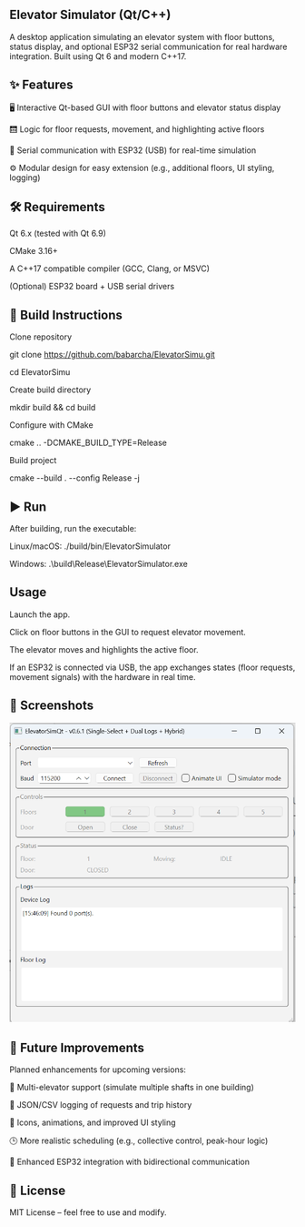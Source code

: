 ## Elevator Simulator (Qt/C++)

A desktop application simulating an elevator system with floor buttons, status display, and optional ESP32 serial communication for real hardware integration.
Built using Qt 6 and modern C++17.

## ✨ Features

🖥️ Interactive Qt-based GUI with floor buttons and elevator status display

🛗 Logic for floor requests, movement, and highlighting active floors

🔌 Serial communication with ESP32 (USB) for real-time simulation

⚙️ Modular design for easy extension (e.g., additional floors, UI styling, logging)

## 🛠️ Requirements

Qt 6.x (tested with Qt 6.9)

CMake 3.16+

A C++17 compatible compiler (GCC, Clang, or MSVC)

(Optional) ESP32 board + USB serial drivers

## 🚀 Build Instructions
Clone repository

git clone https://github.com/babarcha/ElevatorSimu.git

cd ElevatorSimu

Create build directory

mkdir build && cd build

Configure with CMake

cmake .. -DCMAKE_BUILD_TYPE=Release

Build project

cmake --build . --config Release -j

## ▶️ Run

After building, run the executable:

Linux/macOS:
./build/bin/ElevatorSimulator

Windows:
.\build\Release\ElevatorSimulator.exe

## Usage

Launch the app.

Click on floor buttons in the GUI to request elevator movement.

The elevator moves and highlights the active floor.

If an ESP32 is connected via USB, the app exchanges states (floor requests, movement signals) with the hardware in real time.

## 📸 Screenshots

![Elevator App Screenshot](assets/ElevatorAppScreenShot.png)


## 📌 Future Improvements

Planned enhancements for upcoming versions:

🔄 Multi-elevator support (simulate multiple shafts in one building)

📝 JSON/CSV logging of requests and trip history

🎨 Icons, animations, and improved UI styling

🕒 More realistic scheduling (e.g., collective control, peak-hour logic)

📶 Enhanced ESP32 integration with bidirectional communication

## 📄 License

MIT License – feel free to use and modify.
